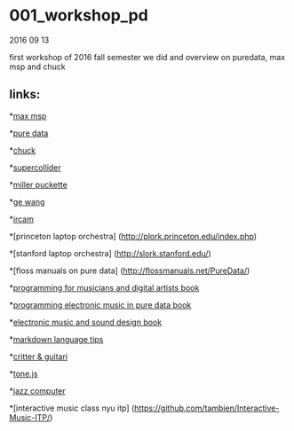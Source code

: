 # 001_workshop_pd

2016 09 13

first workshop of 2016 fall semester
we did and overview on puredata, max msp and chuck

## links:

*[max msp](https://cycling74.com/)

*[pure data](http://puredata.info/)

*[chuck](http://chuck.cs.princeton.edu/)

*[supercollider](http://supercollider.github.io/)

*[miller puckette](http://msp.ucsd.edu/)

*[ge wang](https://ccrma.stanford.edu/~ge/)

*[ircam](http://www.ircam.fr/)

*[princeton laptop orchestra] (http://plork.princeton.edu/index.php)

*[stanford laptop orchestra] (http://slork.stanford.edu/)

*[floss manuals on pure data] (http://flossmanuals.net/PureData/)

*[programming for musicians and digital artists book](https://www.amazon.com/Programming-Musicians-Digital-Artists-Creating/dp/1617291706/)

*[programming electronic music in pure data book ](http://www.pd-tutorial.com/)

*[electronic music and sound design book](https://www.amazon.com/Electronic-Music-Sound-Design-Practice/dp/8899212023/ref=sr_1_1?s=books&ie=UTF8&qid=1473866224&sr=1-1&keywords=Electronic+Music+and+Sound+Design)

*[markdown language tips](https://github.com/adam-p/markdown-here/wiki/Markdown-Cheatsheet#code)

*[critter & guitari](https://www.critterandguitari.com/)

*[tone.js](https://github.com/Tonejs/Tone.js)

*[jazz computer](http://jazz.computer/)

*[interactive music class nyu itp] (https://github.com/tambien/Interactive-Music-ITP/)

